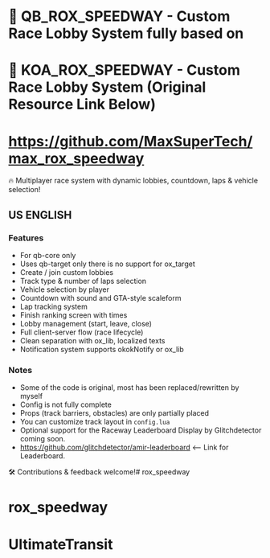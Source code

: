 # 🏁 QB_ROX_SPEEDWAY - Custom Race Lobby System fully based on
# 🏁 KOA_ROX_SPEEDWAY - Custom Race Lobby System (Original Resource Link Below)
# https://github.com/MaxSuperTech/max_rox_speedway

🔥 Multiplayer race system with dynamic lobbies, countdown, laps & vehicle selection!

## US ENGLISH

### Features
- For qb-core only
- Uses qb-target only there is no support for ox_target
- Create / join custom lobbies
- Track type & number of laps selection
- Vehicle selection by player
- Countdown with sound and GTA-style scaleform
- Lap tracking system
- Finish ranking screen with times
- Lobby management (start, leave, close)
- Full client-server flow (race lifecycle)
- Clean separation with ox_lib, localized texts
- Notification system supports okokNotify or ox_lib

### Notes
- Some of the code is original, most has been replaced/rewritten by myself
- Config is not fully complete
- Props (track barriers, obstacles) are only partially placed
- You can customize track layout in `config.lua`
- Optional support for the Raceway Leaderboard Display by Glitchdetector coming soon.
- https://github.com/glitchdetector/amir-leaderboard <-- Link for Leaderboard.

🛠️ Contributions & feedback welcome!# rox_speedway
# rox_speedway
# UltimateTransit
